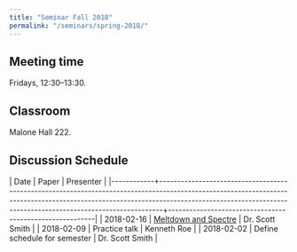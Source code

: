 ```yaml
---
title: "Seminar Fall 2018"
permalink: "/seminars/spring-2018/"
---
```


Meeting time
------------

Fridays, 12:30–13:30.

Classroom
---------

Malone Hall 222.

Discussion Schedule
-------------------

|       Date | Paper                                                                                                                                                                                                                                     | Presenter                                               |
|------------+-------------------------------------------------------------------------------------------------------------------------------------------------------------------------------------------------------------------------------------------+---------------------------------------------------------|
| 2018-02-16 | [Meltdown and Spectre](https://meltdownattack.com)                                                                                                                                                                                        | Dr. Scott Smith                                         |
| 2018-02-09 | Practice talk                                                                                                                                                                                                                             | Kenneth Roe                                             |
| 2018-02-02 | Define schedule for semester                                                                                                                                                                                                              | Dr. Scott Smith                                         |
